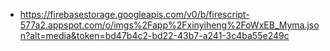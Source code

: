 - https://firebasestorage.googleapis.com/v0/b/firescript-577a2.appspot.com/o/imgs%2Fapp%2Fxinyiheng%2FoWxEB_Myma.json?alt=media&token=bd47b4c2-bd22-43b7-a241-3c4ba55e249c
